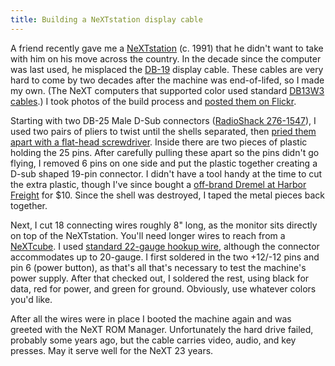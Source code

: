 ```yaml
---
title: Building a NeXTstation display cable
---
```


A friend recently gave me a [NeXTstation](http://en.wikipedia.org/wiki/NeXTstation) (c. 1991) that he didn't want to take with him on his move across the country. In the decade since the computer was last used, he misplaced the [DB-19](http://en.wikipedia.org/wiki/D-subminiature) display cable. These cables are very hard to come by two decades after the machine was end-of-lifed, so I made my own. (The NeXT computers that supported color used standard [DB13W3 cables](http://en.wikipedia.org/wiki/DB13W3).) I took photos of the build process and [posted them on Flickr](https://www.flickr.com/photos/125880274@N03/sets/72157646178769114/).

Starting with two DB-25 Male D-Sub connectors ([RadioShack 276-1547](http://www.radioshack.com/product/index.jsp?productId=2103239)), I used two pairs of pliers to twist until the shells separated, then [pried them apart with a flat-head screwdriver](http://www.urbandictionary.com/define.php?term=Macgyver). Inside there are two pieces of plastic holding the 25 pins. After carefully pulling these apart so the pins didn't go flying, I removed 6 pins on one side and put the plastic together creating a D-sub shaped 19-pin connector. I didn't have a tool handy at the time to cut the extra plastic, though I've since bought a [off-brand Dremel at Harbor Freight](http://www.harborfreight.com/power-tools/rotary-tools.html) for $10. Since the shell was destroyed, I taped the metal pieces back together. 

Next, I cut 18 connecting wires roughly 8" long, as the monitor sits directly on top of the NeXTstation. You'll need longer wires to reach from a [NeXTcube](http://en.wikipedia.org/wiki/Next_cube). I used [standard 22-gauge hookup wire](http://www.radioshack.com/product/index.jsp?productId=2049745), although the connector accommodates up to 20-gauge. I first soldered in the two +12/-12 pins and pin 6 (power button), as that's all that's necessary to test the machine's power supply. After that checked out, I soldered the rest, using black for data, red for power, and green for ground. Obviously, use whatever colors you'd like. 

After all the wires were in place I booted the machine again and was greeted with the NeXT ROM Manager. Unfortunately the hard drive failed, probably some years ago, but the cable carries video, audio, and key presses. May it serve well for the NeXT 23 years.
